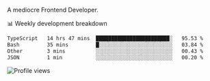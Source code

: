 A mediocre Frontend Developer.

📊 Weekly development breakdown
<!--START_SECTION:waka-->

```txt
TypeScript   14 hrs 47 mins  ████████████████████████░   95.53 %
Bash         35 mins         █░░░░░░░░░░░░░░░░░░░░░░░░   03.84 %
Other        3 mins          ░░░░░░░░░░░░░░░░░░░░░░░░░   00.43 %
JSON         1 min           ░░░░░░░░░░░░░░░░░░░░░░░░░   00.20 %
```

<!--END_SECTION:waka-->

<img src="https://gpvc.arturio.dev/iqbalfasri" alt="Profile views"/>
